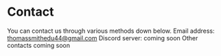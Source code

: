 # Contact
You can contact us through various methods down below.
Email address: thomassmithedu44@gmail.com
Discord server: coming soon
Other contacts coming soon

